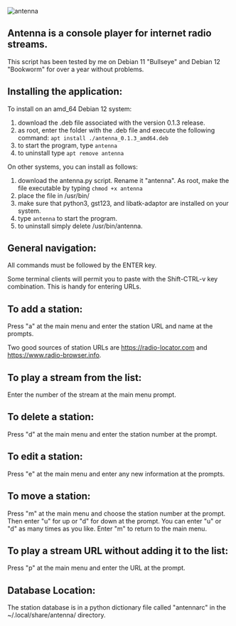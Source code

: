 ![antenna](https://user-images.githubusercontent.com/82686470/185515011-58f0385a-7e4b-47b2-aa74-863b33e22ab1.png)


Antenna is a console player for internet radio streams.
-------------------------------------------------------

This script has been tested by me on Debian 11 "Bullseye" and Debian 12 "Bookworm" for over a year without problems.

Installing the application:
---------------------------

To install on an amd_64 Debian 12 system: 

1. download the .deb file associated with the version 0.1.3 release.
2. as root, enter the folder with the .deb file and execute the following command: ```apt install ./antenna_0.1.3_amd64.deb```
3. to start the program, type ```antenna```
4. to uninstall type ```apt remove antenna```

On other systems, you can install as follows:

1. download the antenna.py script. Rename it "antenna". As root, make the file executable by typing ```chmod +x antenna```
2. place the file in /usr/bin/
3. make sure that python3, gst123, and libatk-adaptor are installed on your system.
4. type ```antenna``` to start the program.
5. to uninstall simply delete /usr/bin/antenna.


General navigation:
-------------------

All commands must be followed by the ENTER key.

Some terminal clients will permit you to paste with the Shift-CTRL-v key combination. This is handy for entering URLs.


To add a station:
-----------------

Press "a" at the main menu and enter the station URL and name at the prompts. 

Two good sources of station URLs are https://radio-locator.com and https://www.radio-browser.info. 


To play a stream from the list:
-------------------------------

Enter the number of the stream at the main menu prompt.


To delete a station:
--------------------

Press "d" at the main menu and enter the station number at the prompt.


To edit a station:
------------------

Press "e" at the main menu and enter any new information at the prompts.


To move a station:
------------------

Press "m" at the main menu and choose the station number at the prompt. Then enter "u" for up or "d" for down at the prompt. You can enter "u" or "d" as many times as you like. Enter "m" to return to the main menu.


To play a stream URL without adding it to the list:
---------------------------------------------------

Press "p" at the main menu and enter the URL at the prompt.


Database Location:
------------------

The station database is in a python dictionary file called "antennarc" in the ~/.local/share/antenna/ directory.
